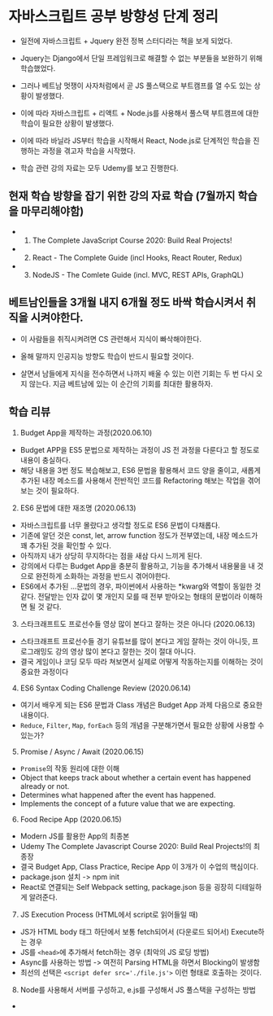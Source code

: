 # 자바스크립트 공부 방향성 단계 정리

- 일전에 자바스크립트 + Jquery 완전 정복 스터디라는 책을 보게 되었다.
- Jquery는 Django에서 단일 프레임워크로 해결할 수 없는 부분들을 보완하기 위해 학습했었다.

- 그러나 베트남 멋쟁이 사자처럼에서 곧 JS 풀스택으로 부트캠프를 열 수도 있는 상황이 발생했다.
- 이에 따라 자바스크립트 + 리액트 + Node.js를 사용해서 풀스택 부트캠프에 대한 학습이 필요한 상황이 발생했다.

- 이에 따라 바닐라 JS부터 학습을 시작해서 React, Node.js로 단계적인 학습을 진행하는 과정을 겪고자 학습을 시작했다.

- 학습 관련 강의 자료는 모두 Udemy를 보고 진행한다.

## 현재 학습 방향을 잡기 위한 강의 자료 학습 (7월까지 학습을 마무리해야함)

- 1. The Complete JavaScript Course 2020: Build Real Projects!

- 2. React - The Complete Guide (incl Hooks, React Router, Redux)

- 3. NodeJS - The Comlete Guide (incl. MVC, REST APIs, GraphQL)

## 베트남인들을 3개월 내지 6개월 정도 바싹 학습시켜서 취직을 시켜야한다.

- 이 사람들을 취직시켜려면 CS 관련해서 지식이 빠삭해야한다.

- 올해 말까지 인공지능 방향도 학습이 반드시 필요할 것이다.

- 살면서 남들에게 지식을 전수하면서 나까지 배울 수 있는 이런 기회는 두 번 다시 오지 않는다. 지금 베트남에 있는 이 순간의 기회를 최대한 활용하자.

## 학습 리뷰

1. Budget App을 제작하는 과정(2020.06.10)

- Budget APP을 ES5 문법으로 제작하는 과정이 JS 전 과정을 다룬다고 할 정도로 내용이 충실하다.
- 해당 내용을 3번 정도 복습해보고, ES6 문법을 활용해서 코드 양을 줄이고, 새롭게 추가된 내장 메소드를 사용해서 전반적인 코드를 Refactoring 해보는 작업을 겪어보는 것이 필요하다.

2. ES6 문법에 대한 재조명 (2020.06.13)

- 자바스크립트를 너무 몰랐다고 생각할 정도로 ES6 문법이 다채롭다.
- 기존에 알던 것은 const, let, arrow function 정도가 전부였는데, 내장 메소드가 꽤 추가된 것을 확인할 수 있다.
- 아직까지 내가 상당히 무지하다는 점을 새삼 다시 느끼게 된다.
- 강의에서 다루는 Budget App을 충분히 활용하고, 기능을 추가해서 내용물을 내 것으로 완전하게 소화하는 과정을 반드시 겪어야한다.
- ES6에서 추가된 ...문법의 경우, 파이썬에서 사용하는 \*kwarg와 역할이 동일한 것 같다. 전달받는 인자 값이 몇 개인지 모를 때 전부 받아오는 형태의 문법이라 이해하면 될 것 같다.

3. 스타크래프트도 프로선수들 영상 많이 본다고 잘하는 것은 아니다 (2020.06.13)

- 스타크래프트 프로선수들 경기 유튜브를 많이 본다고 게임 잘하는 것이 아니듯, 프로그래밍도 강의 영상 많이 본다고 잘한는 것이 절대 아니다.
- 결국 게임이나 코딩 모두 따라 쳐보면서 실제로 어떻게 작동하는지를 이해하는 것이 중요한 과정이다

4. ES6 Syntax Coding Challenge Review (2020.06.14)

- 여기서 배우게 되는 ES6 문법과 Class 개념은 Budget App 과제 다음으로 중요한 내용이다.
- `Reduce`, `Filter`, `Map`, `forEach` 등의 개념을 구분해가면서 필요한 상황에 사용할 수 있는가?

5. Promise / Async / Await (2020.06.15)

- `Promise`의 작동 원리에 대한 이해
- Object that keeps track about whether a certain event has happened already or not.
- Determines what happened after the event has happened.
- Implements the concept of a future value that we are expecting.

6. Food Recipe App (2020.06.15)

- Modern JS를 활용한 App의 최종본
- Udemy The Complete Javascript Course 2020: Build Real Projects!의 최종장
- 결국 Budget App, Class Practice, Recipe App 이 3개가 이 수업의 핵심이다.
- package.json 설치 -> npm init
- React로 연결되는 Self Webpack setting, package.json 등을 굉장히 디테일하게 알려준다.

7. JS Execution Process (HTML에서 script로 읽어들일 때)

- JS가 HTML body 태그 하단에서 보통 fetch되어서 (다운로드 되어서) Execute하는 경우
- JS를 `<head>`에 추가해서 fetch하는 경우 (최악의 JS 로딩 방법)
- Async를 사용하는 방법 -> 여전히 Parsing HTML을 하면서 Blocking이 발생함
- 최선의 선택은 `<script defer src='./file.js'>` 이런 형태로 호출하는 것이다.

8. Node를 사용해서 서버를 구성하고, e.js를 구성해서 JS 풀스택을 구성하는 방법

-
